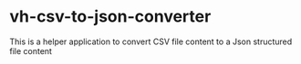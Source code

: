 # vh-csv-to-json-converter
This is a helper application to convert CSV file content to a Json structured file content
